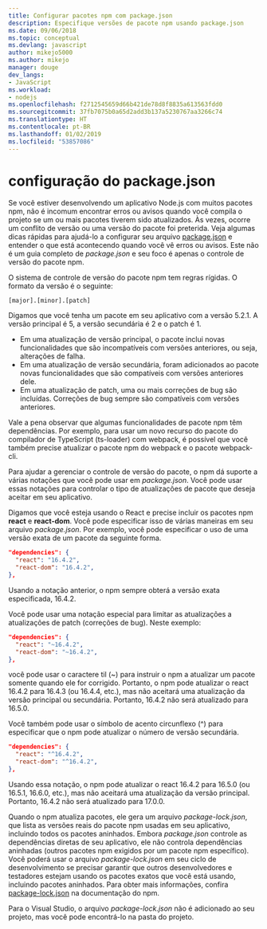 ```yaml
---
title: Configurar pacotes npm com package.json
description: Especifique versões de pacote npm usando package.json
ms.date: 09/06/2018
ms.topic: conceptual
ms.devlang: javascript
author: mikejo5000
ms.author: mikejo
manager: douge
dev_langs:
- JavaScript
ms.workload:
- nodejs
ms.openlocfilehash: f2712545659d66b421de78d8f8835a613563fdd0
ms.sourcegitcommit: 37fb7075b0a65d2add3b137a5230767aa3266c74
ms.translationtype: HT
ms.contentlocale: pt-BR
ms.lasthandoff: 01/02/2019
ms.locfileid: "53857086"
---
```

# <a name="packagejson-configuration"></a>configuração do package.json

Se você estiver desenvolvendo um aplicativo Node.js com muitos pacotes npm, não é incomum encontrar erros ou avisos quando você compila o projeto se um ou mais pacotes tiverem sido atualizados. Às vezes, ocorre um conflito de versão ou uma versão do pacote foi preterida. Veja algumas dicas rápidas para ajudá-lo a configurar seu arquivo [package.json](https://docs.npmjs.com/files/package.json) e entender o que está acontecendo quando você vê erros ou avisos. Este não é um guia completo de *package.json* e seu foco é apenas o controle de versão do pacote npm.

O sistema de controle de versão do pacote npm tem regras rígidas. O formato da versão é o seguinte:

    [major].[minor].[patch]

Digamos que você tenha um pacote em seu aplicativo com a versão 5.2.1. A versão principal é 5, a versão secundária é 2 e o patch é 1.

* Em uma atualização de versão principal, o pacote inclui novas funcionalidades que são incompatíveis com versões anteriores, ou seja, alterações de falha.
* Em uma atualização de versão secundária, foram adicionados ao pacote novas funcionalidades que são compatíveis com versões anteriores dele.
* Em uma atualização de patch, uma ou mais correções de bug são incluídas. Correções de bug sempre são compatíveis com versões anteriores.

Vale a pena observar que algumas funcionalidades de pacote npm têm dependências. Por exemplo, para usar um novo recurso do pacote do compilador de TypeScript (ts-loader) com webpack, é possível que você também precise atualizar o pacote npm do webpack e o pacote webpack-cli.

Para ajudar a gerenciar o controle de versão do pacote, o npm dá suporte a várias notações que você pode usar em *package.json*. Você pode usar essas notações para controlar o tipo de atualizações de pacote que deseja aceitar em seu aplicativo.

Digamos que você esteja usando o React e precise incluir os pacotes npm **react** e **react-dom**. Você pode especificar isso de várias maneiras em seu arquivo *package.json*. Por exemplo, você pode especificar o uso de uma versão exata de um pacote da seguinte forma.

  ```json
  "dependencies": {
    "react": "16.4.2",
    "react-dom": "16.4.2",
  },
  ```

Usando a notação anterior, o npm sempre obterá a versão exata especificada, 16.4.2.

Você pode usar uma notação especial para limitar as atualizações a atualizações de patch (correções de bug). Neste exemplo:

  ```json
  "dependencies": {
    "react": "~16.4.2",
    "react-dom": "~16.4.2",
  },
  ```

você pode usar o caractere til (~) para instruir o npm a atualizar um pacote somente quando ele for corrigido. Portanto, o npm pode atualizar o react 16.4.2 para 16.4.3 (ou 16.4.4, etc.), mas não aceitará uma atualização da versão principal ou secundária. Portanto, 16.4.2 não será atualizado para 16.5.0.

Você também pode usar o símbolo de acento circunflexo (^) para especificar que o npm pode atualizar o número de versão secundária.

  ```json
  "dependencies": {
    "react": "^16.4.2",
    "react-dom": "^16.4.2",
  },
  ```

Usando essa notação, o npm pode atualizar o react 16.4.2 para 16.5.0 (ou 16.5.1, 16.6.0, etc.), mas não aceitará uma atualização da versão principal. Portanto, 16.4.2 não será atualizado para 17.0.0.

Quando o npm atualiza pacotes, ele gera um arquivo *package-lock.json*, que lista as versões reais do pacote npm usadas em seu aplicativo, incluindo todos os pacotes aninhados. Embora *package.json* controle as dependências diretas de seu aplicativo, ele não controla dependências aninhadas (outros pacotes npm exigidos por um pacote npm específico). Você poderá usar o arquivo *package-lock.json* em seu ciclo de desenvolvimento se precisar garantir que outros desenvolvedores e testadores estejam usando os pacotes exatos que você está usando, incluindo pacotes aninhados. Para obter mais informações, confira [package-lock.json](https://docs.npmjs.com/files/package-lock.json) na documentação do npm.

Para o Visual Studio, o arquivo *package-lock.json* não é adicionado ao seu projeto, mas você pode encontrá-lo na pasta do projeto.

